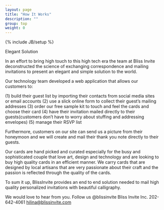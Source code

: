```yaml
---
layout: page
title: "How It Works"
description: ""
group: top
weight: 0
---
```

{% include JB/setup %}

Elegant Solution

In an effort to bring high touch to this high tech era the team at Bliss Invite deconstructed the science of exchanging correspondence and mailing invitations to present an elegant and simple solution to the world.

Our technology team developed a web application that allows our customers to: 

(1) build their guest list by importing their contacts from social media sites or email accounts 
(2) use a slick online form to collect their guest’s mailing addresses 
(3) order our free sample kit to touch and feel the cards and choose their card 
(4) have their invitation mailed directly to their guests(customers don’t have to worry about stuffing and addressing envelopes) 
(5) manage their RSVP list 

Furthermore, customers on our site can send us a picture from their honeymoon and we will create and mail their thank you note directly to their guests. 

Our cards are hand picked and curated especially for the busy and sophisticated couple that love art, design and technology and are looking to buy high quality cards in an efficient manner. We carry cards that are designed by local artisans that are very passionate about their craft and the passion is reflected through the quality of the cards. 

To sum it up, BlissInvite provides an end to end solution needed to mail high quality personalized invitations with beautiful calligraphy. 

We would love to hear from you. Follow us @blissinvite
Bliss Invite Inc. 
202-642-4061
hilina@blissinvite.com